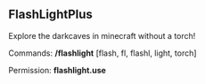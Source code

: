 ## FlashLightPlus
Explore the darkcaves in minecraft without a torch!
 
Commands:
**/flashlight** [flash, fl, flashl, light, torch]
 
 
Permission:
**flashlight.use**